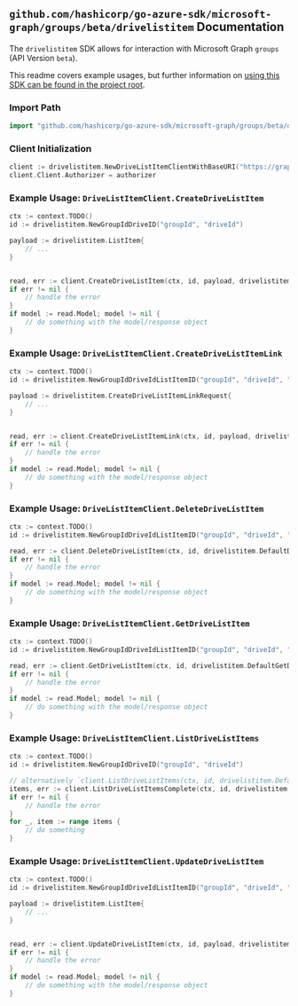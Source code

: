 
## `github.com/hashicorp/go-azure-sdk/microsoft-graph/groups/beta/drivelistitem` Documentation

The `drivelistitem` SDK allows for interaction with Microsoft Graph `groups` (API Version `beta`).

This readme covers example usages, but further information on [using this SDK can be found in the project root](https://github.com/hashicorp/go-azure-sdk/tree/main/docs).

### Import Path

```go
import "github.com/hashicorp/go-azure-sdk/microsoft-graph/groups/beta/drivelistitem"
```


### Client Initialization

```go
client := drivelistitem.NewDriveListItemClientWithBaseURI("https://graph.microsoft.com")
client.Client.Authorizer = authorizer
```


### Example Usage: `DriveListItemClient.CreateDriveListItem`

```go
ctx := context.TODO()
id := drivelistitem.NewGroupIdDriveID("groupId", "driveId")

payload := drivelistitem.ListItem{
	// ...
}


read, err := client.CreateDriveListItem(ctx, id, payload, drivelistitem.DefaultCreateDriveListItemOperationOptions())
if err != nil {
	// handle the error
}
if model := read.Model; model != nil {
	// do something with the model/response object
}
```


### Example Usage: `DriveListItemClient.CreateDriveListItemLink`

```go
ctx := context.TODO()
id := drivelistitem.NewGroupIdDriveIdListItemID("groupId", "driveId", "listItemId")

payload := drivelistitem.CreateDriveListItemLinkRequest{
	// ...
}


read, err := client.CreateDriveListItemLink(ctx, id, payload, drivelistitem.DefaultCreateDriveListItemLinkOperationOptions())
if err != nil {
	// handle the error
}
if model := read.Model; model != nil {
	// do something with the model/response object
}
```


### Example Usage: `DriveListItemClient.DeleteDriveListItem`

```go
ctx := context.TODO()
id := drivelistitem.NewGroupIdDriveIdListItemID("groupId", "driveId", "listItemId")

read, err := client.DeleteDriveListItem(ctx, id, drivelistitem.DefaultDeleteDriveListItemOperationOptions())
if err != nil {
	// handle the error
}
if model := read.Model; model != nil {
	// do something with the model/response object
}
```


### Example Usage: `DriveListItemClient.GetDriveListItem`

```go
ctx := context.TODO()
id := drivelistitem.NewGroupIdDriveIdListItemID("groupId", "driveId", "listItemId")

read, err := client.GetDriveListItem(ctx, id, drivelistitem.DefaultGetDriveListItemOperationOptions())
if err != nil {
	// handle the error
}
if model := read.Model; model != nil {
	// do something with the model/response object
}
```


### Example Usage: `DriveListItemClient.ListDriveListItems`

```go
ctx := context.TODO()
id := drivelistitem.NewGroupIdDriveID("groupId", "driveId")

// alternatively `client.ListDriveListItems(ctx, id, drivelistitem.DefaultListDriveListItemsOperationOptions())` can be used to do batched pagination
items, err := client.ListDriveListItemsComplete(ctx, id, drivelistitem.DefaultListDriveListItemsOperationOptions())
if err != nil {
	// handle the error
}
for _, item := range items {
	// do something
}
```


### Example Usage: `DriveListItemClient.UpdateDriveListItem`

```go
ctx := context.TODO()
id := drivelistitem.NewGroupIdDriveIdListItemID("groupId", "driveId", "listItemId")

payload := drivelistitem.ListItem{
	// ...
}


read, err := client.UpdateDriveListItem(ctx, id, payload, drivelistitem.DefaultUpdateDriveListItemOperationOptions())
if err != nil {
	// handle the error
}
if model := read.Model; model != nil {
	// do something with the model/response object
}
```
